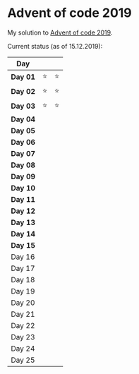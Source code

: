 # Advent of code 2019

My solution to [Advent of code 2019](https://adventofcode.com/2019/).

Current status (as of 15.12.2019):

|    Day     |        |        |
|------------|--------|--------|
| **Day 01** | :star: | :star: |
| **Day 02** | :star: | :star: |
| **Day 03** | :star: | :star: |
| **Day 04** |        |        |
| **Day 05** |        |        |
| **Day 06** |        |        |
| **Day 07** |        |        |
| **Day 08** |        |        |
| **Day 09** |        |        |
| **Day 10** |        |        |
| **Day 11** |        |        |
| **Day 12** |        |        |
| **Day 13** |        |        |
| **Day 14** |        |        |
| **Day 15** |        |        |
|   Day 16   |        |        |
|   Day 17   |        |        |
|   Day 18   |        |        |
|   Day 19   |        |        |
|   Day 20   |        |        |
|   Day 21   |        |        |
|   Day 22   |        |        |
|   Day 23   |        |        |
|   Day 24   |        |        |
|   Day 25   |        |        |
